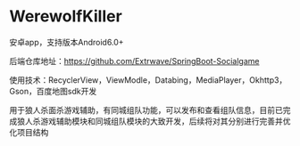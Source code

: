 # WerewolfKiller

安卓app，支持版本Android6.0+

后端仓库地址：https://github.com/Extrwave/SpringBoot-Socialgame

使用技术：RecyclerView，ViewModle，Databing，MediaPlayer，Okhttp3，Gson，百度地图sdk开发

用于狼人杀面杀游戏辅助，有同城组队功能，可以发布和查看组队信息，目前已完成狼人杀游戏辅助模块和同城组队模块的大致开发，后续将对其分别进行完善并优化项目结构

